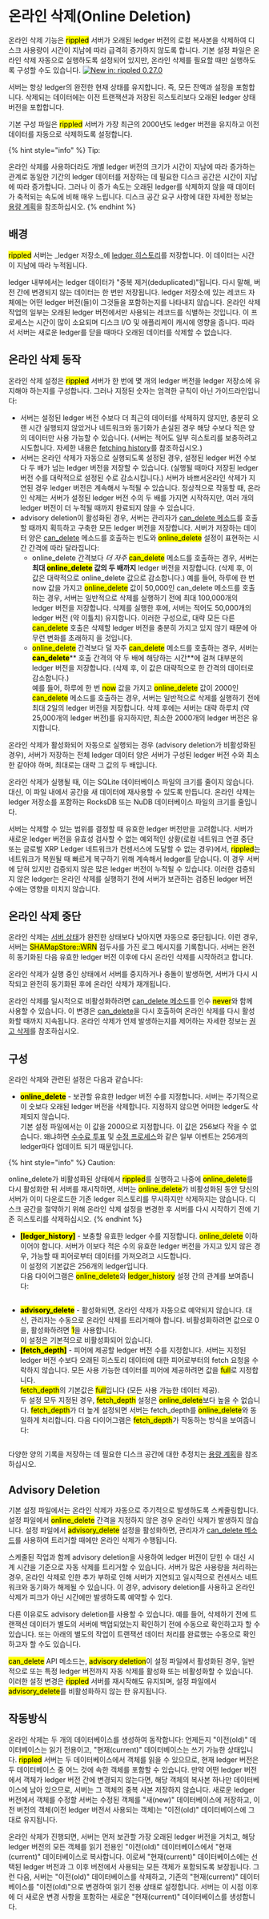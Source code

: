# 온라인 삭제(Online Deletion)

온라인 삭제 기능은 <mark style="background-color:yellow;">rippled</mark> 서버가 오래된 ledger 버전의 로컬 복사본을 삭제하여 디스크 사용량이 시간이 지남에 따라 급격히 증가하지 않도록 합니다. 기본 설정 파일은 온라인 삭제 자동으로 실행하도록 설정되어 있지만, 온라인 삭제를 필요할 때만 실행하도록 구성할 수도 있습니다. [![New in: rippled 0.27.0](https://img.shields.io/badge/New%20in-rippled%200.27.0-blue.svg)](https://github.com/ripple/rippled/releases/tag/0.27.0)

서버는 항상 ledger의 완전한 현재 상태를 유지합니다. 즉, 모든 잔액과 설정을 포함합니다. 삭제되는 데이터에는 이전 트랜잭션과 저장된 히스토리보다 오래된 ledger 상태 버전을 포합합니다.

기본 구성 파일은 <mark style="background-color:yellow;">rippled</mark> 서버가 가장 최근의 2000년도 ledger 버전을 유지하고 이전 데이터를 자동으로 삭제하도록 설정합니다.

{% hint style="info" %}
Tip:

온라인 삭제를 사용하더라도 개별 ledger 버전의 크기가 시간이 지남에 따라 증가하는 관계로 동일한 기간의 ledger 데이터를 저장하는 데 필요한 디스크 공간은 시간이 지남에 따라 증가합니다. 그러나 이 증가 속도는 오래된 ledger를 삭제하지 않을 때 데이터가 축적되는 속도에 비해 매우 느립니다. 디스크 공간 요구 사항에 대한 자세한 정보는 [용량 계획](../../../tutorials/rippled/rippled/undefined-4.md)을 참조하십시오.
{% endhint %}

## 배경&#x20;

<mark style="background-color:yellow;">rippled</mark> 서버는 _ledger 저장소_에 [ledger 히스토리](../../../concepts/xrp-ledger/ledger/)를 저장합니다. 이 데이터는 시간이 지남에 따라 누적됩니다.

ledger  내부에서는 ledger 데이터가 "중복 제거(deduplicated)"됩니다. 다시 말해, 버전 간에 변경되지 않는 데이터는 한 번만 저장됩니다. ledger 저장소에 있는 레코드 자체에는 어떤 ledger 버전(들)이  그것들을 포함하는지를 나타내지 않습니다. 온라인 삭제 작업의 일부는 오래된 ledger 버전에서만 사용되는 레코드를 식별하는 것입니다. 이 프로세스는 시간이 많이 소요되며 디스크 I/O 및 애플리케이 캐시에 영향을 줍니다. 따라서 서버는 새로운 ledger를 닫을 때마다 오래된 데이터를 삭제할 수 없습니다.

## 온라인 삭제 동작&#x20;

온라인 삭제 설정은 <mark style="background-color:yellow;">rippled</mark> 서버가 한 번에 몇 개의 ledger 버전을 ledger 저장소에 유지해야 하는지를 구성합니다. 그러나 지정된 숫자는 엄격한 규칙이 아닌 가이드라인입니다:

* 서버는 설정된 ledger 버전 수보다 더 최근의 데이터를 삭제하지 않지만, 충분히 오랜 시간 실행되지 않았거나 네트워크와 동기화가 손실된 경우 해당 수보다 적은 양의 데이터만 사용 가능할 수 있습니다. (서버는 적어도 일부 히스토리를 보충하려고 시도합니다. 자세한 내용은 [fetching history](../../../concepts/xrp-ledger/ledger/)를 참조하십시오.)&#x20;
* 서버는 온라인 삭제가 자동으로 실행되도록 설정된 경우, 설정된 ledger 버전 수보다 두 배가 넘는 ledger 버전을 저장할 수 있습니다. (실행될 때마다 저장된 ledger 버전 수를 대략적으로 설정된 수로 감소시킵니다.) 서버가 바쁘서온라인 삭제가 지연된 경우 ledger 버전은 계속해서 누적될 수 있습니다. 정상적으로 작동할 때, 온라인 삭제는 서버가 설정된 ledger 버전 수의 두 배를 가지면 시작하지만, 여러 개의 ledger 버전이 더 누적될 때까지 완료되지 않을 수 있습니다.&#x20;
* advisory deletion이 활성화된 경우, 서버는 관리자가 [can\_delete 메소드](../../../references/http-websocket-apis/api-2/undefined-1/can\_delete.md)를 호출할 때까지 획득하고 구축한 모든 ledger 버전을 저장합니다. 서버가 저장하는 데이터 양은 [can\_delete](../../../references/http-websocket-apis/api-2/undefined-1/can\_delete.md) 메소드를 호출하는 빈도와 <mark style="background-color:yellow;">online\_delete</mark> 설정이 표현하는 시간 간격에 따라 달라집니다:
  * online\_delete 간격보다 _더 자주_ <mark style="background-color:yellow;">can\_delete</mark> 메소드를 호출하는 경우, 서버는 **최대 **<mark style="background-color:yellow;">**online\_delete**</mark>** 값의 두 배까지** ledger 버전을 저장합니다. (삭제 후, 이 값은 대략적으로 online\_delete 값으로 감소합니다.) 예를 들어, 하루에 한 번 now 값을 가지고 <mark style="background-color:yellow;">online\_delete</mark> 값이 50,000인 can\_delete 메소드를 호출하는 경우, 서버는 일반적으로 삭제를 실행하기 전에 최대 100,000개의 ledger 버전을 저장합니다. 삭제를 실행한 후에, 서버는 적어도 50,000개의 ledger 버전 (약 이틀치) 유지합니다. 이러한 구성으로, 대략 모든 다른 <mark style="background-color:yellow;">can\_delete</mark> 호출은 삭제할 ledger 버전을 충분히 가지고 있지 않기 때문에 아무런 변화를 초래하지 을 것입니다.
  * <mark style="background-color:yellow;">online\_delete</mark> 간격보다 덜 자주 <mark style="background-color:yellow;">can\_delete</mark> 메소드를 호출하는 경우, 서버는 <mark style="background-color:yellow;">**can\_delete**</mark>** 호출 간격의 약 두 배에 해당하는 시간**에 걸쳐 대부분의 ledger 버전을 저장합니다. (삭제 후, 이 값은 대략적으로 한 간격의 데이터로 감소합니다.)\
    예를 들어, 하루에 한 번 <mark style="background-color:yellow;">now</mark> 값을 가지고 <mark style="background-color:yellow;">online\_delete</mark> 값이 2000인 <mark style="background-color:yellow;">can\_delete</mark> 메소드를 호출하는 경우, 서버는 일반적으로 삭제를 실행하기 전에 최대 2일의 ledger 버전을 저장합니다. 삭제 후에는 서버는 대략 하루치 (약 25,000개의 ledger 버전)를 유지하지만, 최소한 2000개의 ledger 버전은 유지합니다.

온라인 삭제가 활성화되어 자동으로 실행되는 경우 (advisory deletion가 비활성화된 경우), 서버가 저장하는 전체 ledger 데이터 양은 서버가 구성된 ledger 버전 수와 최소한 같아야 하며, 최대로는 대략 그 값의 두 배입니다.

온라인 삭제가 실행될 때, 이는 SQLite 데이터베이스 파일의 크기를 줄이지 않습니다. 대신, 이 파일 내에서 공간을 새 데이터에 재사용할 수 있도록 만듭니다. 온라인 삭제는 ledger 저장소를 포함하는 RocksDB 또는 NuDB 데이터베이스 파일의 크기를 줄입니다.

서버는 삭제할 수 있는 범위를 결정할 때 유효한 ledger 버전만을 고려합니다. 서버가 새로운 ledger 버전을 유효성 검사할 수 없는 예외적인 상황(로컬 네트워크 연결 중단 또는 글로벌 XRP Ledger 네트워크가 컨센서스에 도달할 수 없는 경우)에서, <mark style="background-color:yellow;">rippled</mark>는 네트워크가 복원될 때 빠르게 복구하기 위해 계속해서 ledger를 닫습니다. 이 경우 서버에 닫혀 있지만 검증되지 않은 많은 ledger 버전이 누적될 수 있습니다. 이러한 검증되지 않은 ledger는 온라인 삭제를 실행하기 전에 서버가 보관하는 검증된 ledger 버전 수에는 영향을 미치지 않습니다.

## 온라인 삭제 중단

온라인 삭제는 [서버 상태](../../../references/http-websocket-apis/api/rippled.md)가 완전한 상태보다 낮아지면 자동으로 중단됩니다. 이런 경우, 서버는 <mark style="background-color:yellow;">SHAMapStore::WRN</mark> 접두사를 가진 로그 메시지를 기록합니다. 서버는 완전히 동기화된 다음 유효한  ledger 버전 이후에 다시 온라인 삭제를 시작하려고 합니다.

온라인 삭제가 실행 중인 상태에서 서버를 중지하거나 충돌이 발생하면, 서버가 다시 시작되고 완전히 동기화된 후에 온라인 삭제가 재개됩니다.

온라인 삭제를 일시적으로 비활성화하려면 [can\_delete 메소드](../../../references/http-websocket-apis/api-2/undefined-1/can\_delete.md)를 인수 <mark style="background-color:yellow;">never</mark>와 함께 사용할 수 있습니다. 이 변경은 [can\_delete](../../../references/http-websocket-apis/api-2/undefined-1/can\_delete.md)을 다시 호출하여 온라인 삭제를 다시 활성화할 때까지 지속됩니다. 온라인 삭제가 언제 발생하는지를 제어하는 자세한 정보는 [권고 삭제](../../../tutorials/rippled/rippled-1/undefined-3.md)를 참조하십시오.

## 구성&#x20;

온라인 삭제와 관련된 설정은 다음과 같습니다:

* <mark style="background-color:yellow;">**online\_delete**</mark> - 보관할 유효한 ledger 버전 수를 지정합니다. 서버는 주기적으로 이 숫보다 오래된 ledger 버전을 삭제합니다. 지정하지 않으면 어떠한 ledger도 삭제되지 않습니다.\
  기본 설정 파일에서는 이 값을 2000으로 지정합니다. 이 값은 256보다 작을 수 없습니다. 왜냐하면 [수수료 투표](../../../concepts/consensus-protocol/undefined-3.md) 및 [수정 프로세스](../../../concepts/xrp-ledger/amendments/)와 같은 일부 이벤트는 256개의 ledger마다 업데이트 되기 때문입니다.

{% hint style="info" %}
Caution:

online\_delete가 비활성화된 상태에서 <mark style="background-color:yellow;">rippled</mark>를 실행하고 나중에 <mark style="background-color:yellow;">online\_delete</mark>를 다시 활성화한 뒤 서버를 재시작하면, 서버는 <mark style="background-color:yellow;">online\_delete</mark>가 비활성화된 동안 당신의 서버가 이미 다운로드한 기존 ledger 히스토리를 무시하지만 삭제하지는 않습니다. 디스크 공간을 절약하기 위해 온라인 삭제 설정을 변경한 후 서버를 다시 시작하기 전에 기존 히스토리를 삭제하십시오.
{% endhint %}

* <mark style="background-color:yellow;">**\[ledger\_history]**</mark> - 보충할 유효한 ledger 수를 지정합니다. <mark style="background-color:yellow;">online\_delete</mark> 이하이어야 합니다. 서버가 이보다 적은 수의 유효한 ledger 버전을 가지고 있지 않은 경우, 가능할 때 피어로부터 데이터를 가져오려고 시도합니다.\
  이 설정의 기본값은 256개의 ledger입니다.\
  다음 다이어그램은 <mark style="background-color:yellow;">online\_delete</mark>와 <mark style="background-color:yellow;">ledger\_history</mark> 설정 간의 관계를 보여줍니다:

<figure><img src="../../../.gitbook/assets/Onlinedeletion_1.png" alt=""><figcaption></figcaption></figure>

* <mark style="background-color:yellow;">**advisory\_delete**</mark> - 활성화되면, 온라인 삭제가 자동으로 예약되지 않습니다. 대신, 관리자는 수동으로 온라인 삭제를 트리거해야 합니다. 비활성화하려면 값으로 0을, 활성화하려면 <mark style="background-color:yellow;">1</mark>을 사용합니다.\
  이 설정은 기본적으로 비활성화되어 있습니다.
* <mark style="background-color:yellow;">**\[fetch\_depth]**</mark> - 피어에 제공할 ledger 버전 수를 지정합니다. 서버는 지정된 ledger 버전 수보다 오래된 히스토리 데이터에 대한 피어로부터의 fetch 요청을 수락하지 않습니다. 모든 사용 가능한 데이터를 피어에 제공하려면 값을 <mark style="background-color:yellow;">full</mark>로 지정합니다.\
  <mark style="background-color:yellow;">fetch\_depth</mark>의 기본값은 <mark style="background-color:yellow;">full</mark>입니다 (모든 사용 가능한 데이터 제공).\
  두 설정 모두 지정된 경우, <mark style="background-color:yellow;">fetch\_depth</mark> 설정은 <mark style="background-color:yellow;">online\_delete</mark>보다 높을 수 없습니다.  <mark style="background-color:yellow;">fetch\_depth</mark>가 더 높게 설정되면 서버는 fetch\_depth를 <mark style="background-color:yellow;">online\_delete</mark>와 동일하게 처리합니다. 다음 다이어그램은 <mark style="background-color:yellow;">fetch\_depth</mark>가 작동하는 방식을 보여줍니다:

<figure><img src="../../../.gitbook/assets/Onlinedeletion_2.png" alt=""><figcaption></figcaption></figure>

다양한 양의 기록을 저장하는 데 필요한 디스크 공간에 대한 추정치는 [용량 계획](../../../tutorials/rippled/rippled/undefined-4.md)을 참조하십시오.

## Advisory Deletion&#x20;

기본 설정 파일에서는 온라인 삭제가 자동으로 주기적으로 발생하도록 스케줄링합니다. 설정 파일에서 <mark style="background-color:yellow;">online\_delete</mark> 간격을 지정하지 않은 경우 온라인 삭제가 발생하지 않습니다. 설정 파일에서 <mark style="background-color:yellow;">advisory\_delete</mark> 설정을 활성화하면, 관리자가 [can\_delete 메소드](../../../references/http-websocket-apis/api-2/undefined-1/can\_delete.md)를 사용하여 트리거할 때에만 온라인 삭제가 수행됩니다.

스케줄된 작업과 함께 advisory deletion을 사용하여 ledger 버전이 닫힌 수 대신 시계 시간을 기준으로 자동 삭제를 트리거할 수 있습니다. 서버가 많은 사용량을 처리하는 경우, 온라인 삭제로 인한 추가 부하로 인해 서버가 지연되고 일시적으로 컨센서스 네트워크와 동기화가 해제될 수 있습니다. 이 경우, advisory deletion를 사용하고 온라인 삭제가 피크가 아닌 시간에만 발생하도록 예약할 수 있다.

다른 이유로도 advisory deletion를 사용할 수 있습니다. 예를 들어, 삭제하기 전에 트랜잭션 데이터가 별도의 서버에 백업되었는지 확인하기 전에 수동으로 확인하고자 할 수 있습니다. 또는 아래의 별도의 작업이 트랜잭션 데이터 처리를 완료했는 수동으로 확인하고자 할 수도 있습니다.

<mark style="background-color:yellow;">can\_delete</mark> API 메소드는, <mark style="background-color:yellow;">advisory deletion</mark>이 설정 파일에서 활성화된 경우, 일반적으로 또는 특정 ledger 버전까지 자동 삭제를 활성화 또는 비활성화할 수 있습니다. 이러한 설정 변경은 <mark style="background-color:yellow;">rippled</mark> 서버를 재시작해도 유지되며, 설정 파일에서 <mark style="background-color:yellow;">advisory\_delete</mark>를 비활성화하지 않는 한 유지됩니다.

## 작동방식

온라인 삭제는 두 개의 데이터베이스를 생성하여 동작합니다: 언제든지 "이전(old)" 데이터베이스는 읽기 전용이고, "현재(current)" 데이터베이스는 쓰기 가능한 상태입니다. <mark style="background-color:yellow;">rippled</mark> 서버는 두 데이터베이스에서 객체를 읽을 수 있으므로, 현재 ledger 버전은 두 데이터베이스 중 어느 것에 속한 객체를 포함할 수 있습니다. 만약 어떤 ledger 버전에서 객체가 ledger 버전 간에 변경되지 않는다면, 해당 객체의 복사본 하나만 데이터베이스에 남아 있으므로, 서버는 그 객체의 중복 사본 저장하지 않습니다. 새로운 ledger 버전에서 객체를 수정할 서버는 수정된 객체를 "새(new)" 데이터베이스에 저장하고, 이전 버전의 객체(이전 ledger 버전서 사용되는 객체)는 "이전(old)" 데이터베이스에 그대로 유지됩니다.

온라인 삭제가 진행되면, 서버는 먼저 보관할 가장 오래된 ledger 버전을 거치고, 해당 ledger 버전의 모든 객체를 읽기 전용인 "이전(old)" 데이터베이스에서 "현재(current)" 데이터베이스로 복사합니다. 이로써 "현재(current)" 데이터베이스에는 선택된 ledger 버전과 그 이후 버전에서 사용되는 모든 객체가 포함되도록 보장됩니다. 그런 다음, 서버는 "이전(old)" 데이터베이스를 삭제하고, 기존의 "현재(current)" 데이터베이스를 "이전(old)"으로 변경하여 읽기 전용 상태로 설정합니다. 서버는 이 시점 이후에 더 새로운 변경 사항을 포함하는 새로운 "현재(current)" 데이터베이스를 생성합니다.

<figure><img src="../../../.gitbook/assets/Onlinedeletion_3.png" alt=""><figcaption></figcaption></figure>
